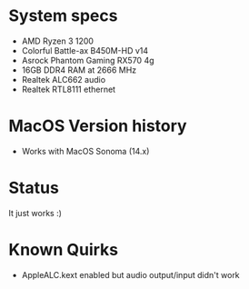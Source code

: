 # System specs
- AMD Ryzen 3 1200
- Colorful Battle-ax B450M-HD v14
- Asrock Phantom Gaming RX570 4g
- 16GB DDR4 RAM at 2666 MHz
- Realtek ALC662 audio
- Realtek RTL8111 ethernet

# MacOS Version history
- Works with MacOS Sonoma (14.x)

# Status
It just works :)

# Known Quirks
- AppleALC.kext enabled but audio output/input didn't work
